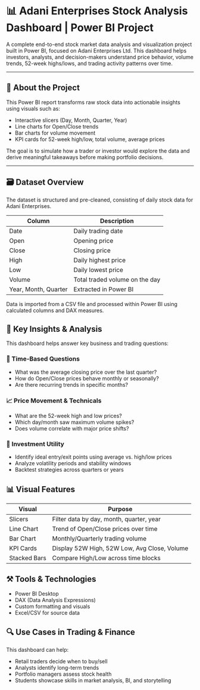 # 📊 Adani Enterprises Stock Analysis Dashboard | Power BI Project

A complete end-to-end stock market data analysis and visualization project built in Power BI, focused on Adani Enterprises Ltd. This dashboard helps investors, analysts, and decision-makers understand price behavior, volume trends, 52-week highs/lows, and trading activity patterns over time.

---

## 📌 About the Project

This Power BI report transforms raw stock data into actionable insights using visuals such as:
- Interactive slicers (Day, Month, Quarter, Year)
- Line charts for Open/Close trends
- Bar charts for volume movement
- KPI cards for 52-week high/low, total volume, average prices

The goal is to simulate how a trader or investor would explore the data and derive meaningful takeaways before making portfolio decisions.

---

## 🗃 Dataset Overview

The dataset is structured and pre-cleaned, consisting of daily stock data for Adani Enterprises.

| Column     | Description                          |
|------------|--------------------------------------|
| Date       | Daily trading date                   |
| Open       | Opening price                        |
| Close      | Closing price                        |
| High       | Daily highest price                  |
| Low        | Daily lowest price                   |
| Volume     | Total traded volume on the day       |
| Year, Month, Quarter | Extracted in Power BI      |

Data is imported from a CSV file and processed within Power BI using calculated columns and DAX measures.



## 🧠 Key Insights & Analysis

This dashboard helps answer key business and trading questions:

### 📅 Time-Based Questions
- What was the average closing price over the last quarter?
- How do Open/Close prices behave monthly or seasonally?
- Are there recurring trends in specific months?

### 📈 Price Movement & Technicals
- What are the 52-week high and low prices?
- Which day/month saw maximum volume spikes?
- Does volume correlate with major price shifts?

### 🎯 Investment Utility
- Identify ideal entry/exit points using average vs. high/low prices
- Analyze volatility periods and stability windows
- Backtest strategies across quarters or years



## 📊 Visual Features

| Visual        | Purpose                                      |
|---------------|----------------------------------------------|
| Slicers       | Filter data by day, month, quarter, year     |
| Line Chart    | Trend of Open/Close prices over time         |
| Bar Chart     | Monthly/Quarterly trading volume             |
| KPI Cards     | Display 52W High, 52W Low, Avg Close, Volume |
| Stacked Bars  | Compare High/Low across time blocks          |



## ⚒ Tools & Technologies

- Power BI Desktop
- DAX (Data Analysis Expressions)
- Custom formatting and visuals
- Excel/CSV for source data



## 🔍 Use Cases in Trading & Finance

This dashboard can help:
- Retail traders decide when to buy/sell
- Analysts identify long-term trends
- Portfolio managers assess stock health
- Students showcase skills in market analysis, BI, and storytelling




